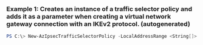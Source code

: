 ### Example 1: Creates an instance of a traffic selector policy and adds it as a parameter when creating a virtual network gateway connection with an IKEv2 protocol. (autogenerated)
```powershell
PS C:\> New-AzIpsecTrafficSelectorPolicy -LocalAddressRange <String[]> -RemoteAddressRange <String[]>
```


